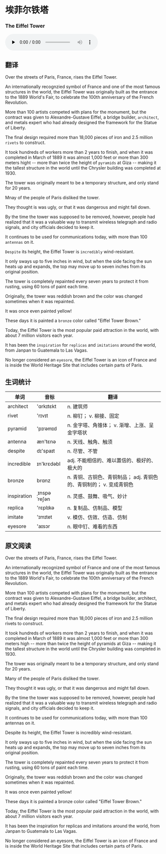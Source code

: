 # 埃菲尔铁塔
### The Eiffel Tower

<audio id="audio" loop controls="" controlsList="nodownload" oncontextmenu="return false" preload="none">
    <source id="mp3" src="../audio/2019-June/The Eiffel Tower.mp3">
</audio>

## 翻译
Over the streets of Paris, France, rises the Eiffel Tower.

An internationally recognzied symbol of France and one of the most famous structures in the world, the Eiffel Tower was originally built as the entrance to the 1889 World's Fair, to celebrate the 100th anniversary of the French Revolution.

More than 100 artists competed with plans for the monument, but the contract was given to Alexandre-Gustave Eiffel, a bridge builder, `architect`, and metals expert who had already designed the framework for the Statue of Liberty.

The final design required more than 18,000 pieces of iron and 2.5 million `rivets` to construct.

It took hundreds of workers more than 2 years to finish, and when it was completed in March of 1889 it was almost 1,000 feet or more than 300 meters hight -- more than twice the height of `pyramids` at Giza -- making it the tallest structure in the world until the Chrysler building was completed at 1930.

The tower was originally meant to be a temporary structure, and only stand for 20 years.

Mnay of the people of Paris disliked the tower.

They thought is was ugly, or that it was dangerous and might fall down.

By the time the tower was supposed to be removed, however, people had realized that it was a valuable way to transmit wireless telegraph and radio signals, and city officials decided to keep it.

It continues to be used for communications today, with more than 100 `antennas` on it.

`Despite` its height, the Eiffel Tower is `incredibly` wind-resistant.

It only sways up to five inches in wind, but when the side facing the sun heats up and expands, the top may move up to seven inches from its original position.

The tower is completely repainted every seven years to protect it from rusting, using 60 tons of paint each time.

Originally, the tower was reddish brown and the color was changed sometimes when it was repainted.

It was once even painted yellow!

These days it is painted a `bronze` color called "Eiffel Tower Brown."

Today, the Eiffel Tower is the most popular paid attraction in the world, with about 7 million visitors each year.

It has been the `inspiration` for `replicas` and `imitations` around the world, from Janpan to Guatemala to Las Vagas.

No longer considered an `eyesore`, the Eiffel Tower is an icon of France and is inside the World Heritage Site that includes certain parts of Paris.

## 生词统计
| 单词 | 音标 | 翻译 |
|-|-|-|
| architect | 'ɑrkɪtɛkt | n. 建筑师 |
| rivet | 'rɪvɪt | n. 柳钉； v. 柳接、固定 |
| pyramid | 'pɪrəmɪd | n. 金字塔、角锥体； v. 渐增、上涨、呈金字塔状 |
| antenna | æn'tɛnə | n. 天线、触角、触须 |
| despite | dɪ'spaɪt | n. 尽管、不管 |
| incredible | ɪn'krɛdəbl | adj. 不能相信的、难以置信的、极好的、极大的 |
| bronze | brɑnz | n. 青铜、古铜色、青铜制品； adj. 青铜色的、青铜制的； v. 变成青铜色 |
| inspiration | ˌɪnspəˈreʃən | n. 灵感、鼓舞、吸气、妙计 |
| replica | 'rɛplɪkə | n. 复制品、仿制品、模型 |
| imitate | 'ɪmɪtet | v. 模仿、仿效、仿造、仿制 |
| eyesore | 'aɪsɔr | n. 眼中钉、难看的东西 |

## 原文阅读
Over the streets of Paris, France, rises the Eiffel Tower.

An internationally recognized symbol of France and one of the most famous structures in the world, the Eiffel Tower was originally built as the entrance to the 1889 World's Fair, to celebrate the 100th anniversary of the French Revolution.

More than 100 artists competed with plans for the monument, but the contract was given to Alexandre-Gustave Eiffel, a bridge builder, architect, and metals expert who had already designed the framework for the Statue of Liberty.

The final design required more than 18,000 pieces of iron and 2.5 million rivets to construct.

It took hundreds of workers more than 2 years to finish, and when it was completed in March of 1889 it was almost 1,000 feet or more than 300 meters high -- more than twice the height of pyramids at Giza -- making it the tallest structure in the world until the Chrysler building was completed in 1930.

The tower was originally meant to be a temporary structure, and only stand for 20 years.

Many of the people of Paris disliked the tower.

They thought it was ugly, or that it was dangerous and might fall down.

By the time the tower was supposed to be removed, however, people had realized that it was a valuable way to transmit wireless telegraph and radio signals, and city officials decided to keep it.

It continues to be used for communications today, with more than 100 antennas on it.

Despite its height, the Eiffel Tower is incredibly wind-resistant.

It only sways up to five inches in wind, but when the side facing the sun heats up and expands, the top may move up to seven inches from its original position.

The tower is completely repainted every seven years to protect it from rusting, using 60 tons of paint each time.

Originally, the tower was reddish brown and the color was changed sometimes when it was repainted.

It was once even painted yellow!

These days it is painted a bronze color called "Eiffel Tower Brown."

Today, the Eiffel Tower is the most popular paid attraction in the world, with about 7 million visitors each year.

It has been the inspiration for replicas and imitations around the world, from Janpan to Guatemala to Las Vagas.

No longer considered an eyesore, the Eiffel Tower is an icon of France and is inside the World Heritage Site that includes certain parts of Paris.